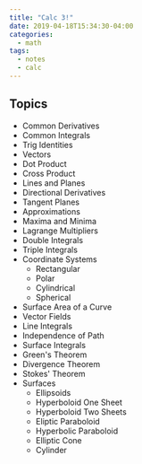 ```yaml
---
title: "Calc 3!"
date: 2019-04-18T15:34:30-04:00
categories:
  - math
tags:
  - notes
  - calc
---
```



## Topics
* Common Derivatives
* Common Integrals
* Trig Identities
* Vectors
* Dot Product
* Cross Product
* Lines and Planes
* Directional Derivatives
* Tangent Planes
* Approximations
* Maxima and Minima
* Lagrange Multipliers
* Double Integrals
* Triple Integrals
* Coordinate Systems
  * Rectangular
  * Polar
  * Cylindrical
  * Spherical
* Surface Area of a Curve
* Vector Fields
* Line Integrals
* Independence of Path
* Surface Integrals
* Green's Theorem
* Divergence Theorem
* Stokes' Theorem
* Surfaces
  * Ellipsoids
  * Hyperboloid One Sheet
  * Hyperboloid Two Sheets
  * Eliptic Paraboloid
  * Hyperbolic Paraboloid
  * Elliptic Cone
  * Cylinder
